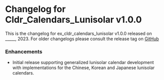 # Changelog for Cldr_Calendars_Lunisolar v1.0.0

This is the changelog for ex_cldr_calendars_lunisolar v1.0.0 released on _____, 2023.  For older changelogs please consult the release tag on [GitHub](https://github.com/elixir-cldr/cldr_calendars_lunisolar/tags)

### Enhancements

* Initial release supporting generalized lunisolar calendar development with implementations for the Chinese, Korean and Japanese lunisolar calendars.

